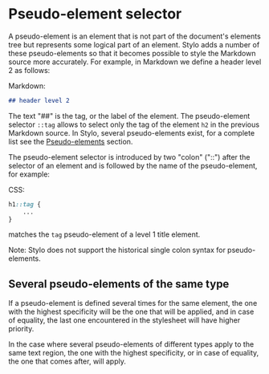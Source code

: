 # Pseudo-element selector

A pseudo-element is an element that is not part of the document's elements tree but represents some logical part of an element. Stylo adds a number of these pseudo-elements so that it becomes possible to style the Markdown source more accurately. For example, in Markdown we define a header level 2 as follows:

Markdown: 

``` markdown
## header level 2
```

The text "##" is the tag, or the label of the element. The pseudo-element selector `::tag`  allows to select only the tag of the element `h2` in the previous Markdown source. In Stylo, several pseudo-elements exist, for a complete list see the [Pseudo-elements](/stylo/documentation/css#pseudo-elements) section.

The pseudo-element selector is introduced by two "colon" ("::") after the selector of an element and is followed by the name of the pseudo-element, for example:

CSS:

``` css
h1::tag {
    ...
}
```

matches the `tag` pseudo-element of a level 1 title element.

Note: Stylo does not support the historical single colon syntax for pseudo-elements. 

## Several pseudo-elements of the same type

If a pseudo-element is defined several times for the same element, the one with the highest specificity will be the one that will be applied, and in case of equality, the last one encountered in the stylesheet will have higher priority.

In the case where several pseudo-elements of different types apply to the same text region, the one with the highest specificity, or in case of equality, the one that comes after, will apply.
